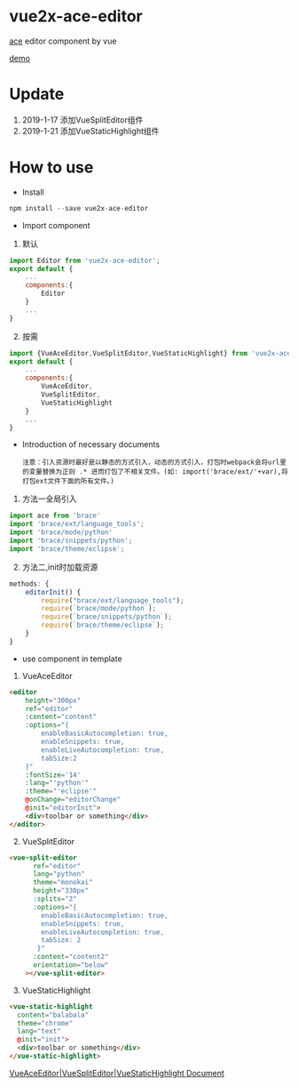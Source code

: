 vue2x-ace-editor
=
[ace](https://ace.c9.io/) editor component by vue

[demo](https://zjfcool.github.io/vue2x-ace-editor/example/dist)

Update
=
1. 2019-1-17 添加VueSplitEditor组件
2. 2019-1-21 添加VueStaticHighlight组件

How to use
=
* Install
```javascript
npm install --save vue2x-ace-editor
```
* Import component
1. 默认
```javascript
import Editor from 'vue2x-ace-editor';
export default {
    ...
    components:{
        Editor
    }
    ...
}
```
2. 按需
```javascript
import {VueAceEditor,VueSplitEditor,VueStaticHighlight} from 'vue2x-ace-editor';
export default {
    ...
    components:{
        VueAceEditor,
        VueSplitEditor,
        VueStaticHighlight
    }
    ...
}
```

* Introduction of necessary documents

    `注意：引入资源时最好是以静态的方式引入，动态的方式引入，打包时webpack会将url里的变量替换为正则 .* 进而打包了不相关文件。(如: import('brace/ext/'+var),将打包ext文件下面的所有文件。)`
1. 方法一全局引入
```javascript
import ace from 'brace'
import 'brace/ext/language_tools';
import 'brace/mode/python'
import 'brace/snippets/python';
import 'brace/theme/eclipse';
```
2. 方法二,init时加载资源
```javascript
methods: {
    editorInit() {
        require("brace/ext/language_tools");
        require(`brace/mode/python`);
        require(`brace/snippets/python`);
        require(`brace/theme/eclipse`);
    }
}
```
* use component in template
1. VueAceEditor
``` html
<editor 
    height="300px" 
    ref="editor" 
    :content="content"  
    :options="{
        enableBasicAutocompletion: true,
        enableSnippets: true,
        enableLiveAutocompletion: true,
        tabSize:2
    }" 
    :fontSize='14' 
    :lang="'python'" 
    :theme="'eclipse'"
    @onChange="editorChange"
    @init="editorInit">
    <div>toolbar or something</div>    
</editor>
```
2. VueSplitEditor
``` html
<vue-split-editor
      ref="editor"
      lang="python"
      theme="monokai"
      height="330px"
      :splits="2"
      :options="{
        enableBasicAutocompletion: true,
        enableSnippets: true,
        enableLiveAutocompletion: true,
        tabSize: 2
       }"
      :content="content2"
      orientation="below"
    ></vue-split-editor>
```
3. VueStaticHighlight
```html
<vue-static-highlight
  content="balabala"
  theme="chrome"
  lang="text"
  @init="init">
  <div>toolbar or something</div> 
</vue-static-highlight>
```
[VueAceEditor|VueSplitEditor|VueStaticHighlight Document](https://github.com/zjfcool/vue2x-ace-editor/blob/master/editor/README.md)